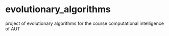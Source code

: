# evolutionary_algorithms
project of evolutionary algorithms for the course computational intelligence of AUT
